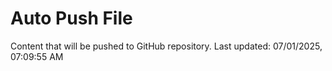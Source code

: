 # Auto Push File

Content that will be pushed to GitHub repository.
Last updated: 07/01/2025, 07:09:55 AM